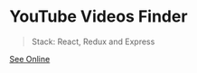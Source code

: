 # YouTube Videos Finder

> Stack: React, Redux and Express


[See Online](https://youtube-videos-finder.herokuapp.com/)

